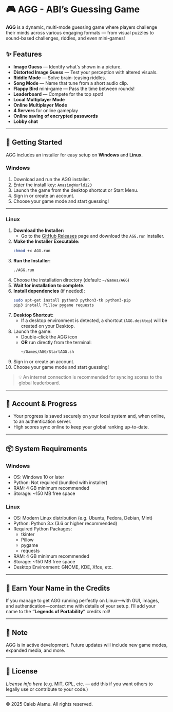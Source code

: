 # 🎮 AGG - ABI’s Guessing Game

**AGG** is a dynamic, multi-mode guessing game where players challenge their minds across various engaging formats — from visual puzzles to sound-based challenges, riddles, and even mini-games!

## ✨ Features

- **Image Guess** — Identify what's shown in a picture.
- **Distorted Image Guess** — Test your perception with altered visuals.
- **Riddle Mode** — Solve brain-teasing riddles.
- **Song Mode** — Name that tune from a short audio clip.
- **Flappy Bird** mini-game — Pass the time between rounds!
- **Leaderboard** — Compete for the top spot!
- **Local Multiplayer Mode**
- **Online Multiplayer Mode**
- **4 Servers** for online gameplay
- **Online saving of encrypted passwords**
- **Lobby chat**

---

## 🚀 Getting Started

AGG includes an installer for easy setup on **Windows** and **Linux**.

### Windows

1. Download and run the AGG installer.
2. Enter the install key: `AmazingWorld123`
3. Launch the game from the desktop shortcut or Start Menu.
4. Sign in or create an account.
5. Choose your game mode and start guessing!

---

### Linux

1. **Download the Installer:**
    - Go to the [GitHub Releases](#) page and download the `AGG.run` installer.
2. **Make the Installer Executable:**
    ```bash
    chmod +x AGG.run
    ```
3. **Run the Installer:**
    ```bash
    ./AGG.run
    ```
4. Choose the installation directory (default: `~/Games/AGG`)
5. **Wait for installation to complete.**
6. **Install dependencies** (if needed):
    ```bash
    sudo apt-get install python3 python3-tk python3-pip
    pip3 install Pillow pygame requests
    ```
7. **Desktop Shortcut:**
    - If a desktop environment is detected, a shortcut (`AGG.desktop`) will be created on your Desktop.
8. Launch the game:
    - Double-click the AGG icon
    - **OR** run directly from the terminal:
      ```bash
      ~/Games/AGG/StartAGG.sh
      ```
9. Sign in or create an account.
10. Choose your game mode and start guessing!

> 💡 An internet connection is recommended for syncing scores to the global leaderboard.

---

## 🔐 Account & Progress

- Your progress is saved securely on your local system and, when online, to an authentication server.
- High scores sync online to keep your global ranking up-to-date.

---

## 📦 System Requirements

### Windows

- OS: Windows 10 or later
- Python: Not required (bundled with installer)
- RAM: 4 GB minimum recommended
- Storage: ~150 MB free space

### Linux

- OS: Modern Linux distribution (e.g. Ubuntu, Fedora, Debian, Mint)
- Python: Python 3.x (3.6 or higher recommended)
- Required Python Packages:
  - tkinter
  - Pillow
  - pygame
  - requests
- RAM: 4 GB minimum recommended
- Storage: ~150 MB free space
- Desktop Environment: GNOME, KDE, Xfce, etc.

---

## 👑 Earn Your Name in the Credits

If you manage to get AGG running perfectly on Linux—with GUI, images, and authentication—contact me with details of your setup. I’ll add your name to the **“Legends of Portability”** credits roll!

---

## 📌 Note

AGG is in active development. Future updates will include new game modes, expanded media, and more.

---

## 📜 License

*License info here* (e.g. MIT, GPL, etc. — add this if you want others to legally use or contribute to your code.)

---

© 2025 Caleb Alamu. All rights reserved.

